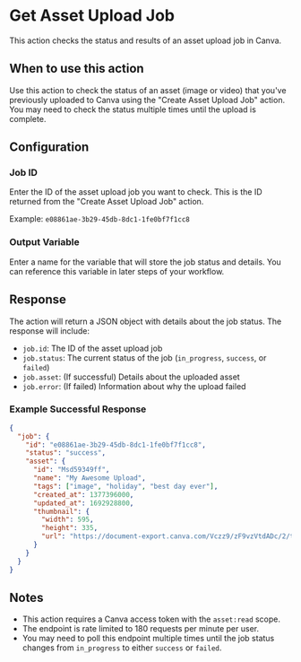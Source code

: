 # Get Asset Upload Job

This action checks the status and results of an asset upload job in Canva.

## When to use this action

Use this action to check the status of an asset (image or video) that you've previously uploaded to Canva using the "Create Asset Upload Job" action. You may need to check the status multiple times until the upload is complete.

## Configuration

### Job ID
Enter the ID of the asset upload job you want to check. This is the ID returned from the "Create Asset Upload Job" action.

Example: `e08861ae-3b29-45db-8dc1-1fe0bf7f1cc8`

### Output Variable
Enter a name for the variable that will store the job status and details. You can reference this variable in later steps of your workflow.

## Response

The action will return a JSON object with details about the job status. The response will include:

- `job.id`: The ID of the asset upload job
- `job.status`: The current status of the job (`in_progress`, `success`, or `failed`)
- `job.asset`: (If successful) Details about the uploaded asset
- `job.error`: (If failed) Information about why the upload failed

### Example Successful Response

```json
{
  "job": {
    "id": "e08861ae-3b29-45db-8dc1-1fe0bf7f1cc8",
    "status": "success",
    "asset": {
      "id": "Msd59349ff",
      "name": "My Awesome Upload",
      "tags": ["image", "holiday", "best day ever"],
      "created_at": 1377396000,
      "updated_at": 1692928800,
      "thumbnail": {
        "width": 595,
        "height": 335,
        "url": "https://document-export.canva.com/Vczz9/zF9vzVtdADc/2/thumbnail/0001.png?"
      }
    }
  }
}
```

## Notes

- This action requires a Canva access token with the `asset:read` scope.
- The endpoint is rate limited to 180 requests per minute per user.
- You may need to poll this endpoint multiple times until the job status changes from `in_progress` to either `success` or `failed`.